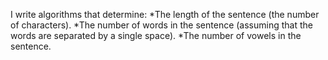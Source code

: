 I write  algorithms that  determine:
*The length of the sentence (the number of characters).
*The number of words in the sentence (assuming that the words are separated by a single space).
*The number of vowels in the sentence.


